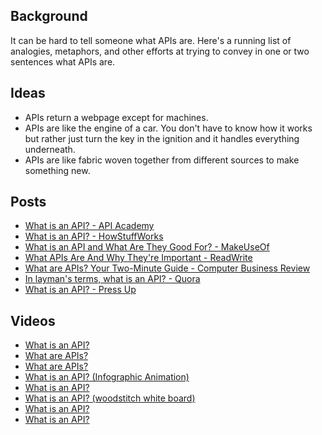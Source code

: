 ## Background

It can be hard to tell someone what APIs are.  Here's a running list of analogies, metaphors, and other efforts at trying to convey in one or two sentences what APIs are.  


## Ideas

* APIs return a webpage except for machines.  
* APIs are like the engine of a car.  You don't have to know how it works but rather just turn the key in the ignition and it handles everything underneath.  
* APIs are like fabric woven together from different sources to make something new.  


## Posts 
* [What is an API? - API Academy](http://www.apiacademy.co/lessons/api-strategy/what-api)
* [What is an API? - HowStuffWorks](http://money.howstuffworks.com/business-communications/how-to-leverage-an-api-for-conferencing1.htm)
* [What is an API and What Are They Good For? - MakeUseOf](http://www.makeuseof.com/tag/api-good-technology-explained/)
* [What APIs Are And Why They're Important - ReadWrite](http://readwrite.com/2013/09/19/api-defined#awesm=~oBO6NuYrE6EjHo)
* [What are APIs?  Your Two-Minute Guide - Computer Business Review](http://www.cbronline.com/news/tech/software/middleware/your-two-minute-guide-to-apis-4181504)
* [In layman's terms, what is an API? - Quora](http://www.quora.com/APIs/In-laymans-terms-what-is-an-API-1)
* [What is an API? - Press Up](http://pressupinc.com/blog/2014/02/what-is-an-api/)

## Videos 
* [What is an API?](https://www.youtube.com/watch?v=UcHhwsTIK_o)
* [What are APIs?](https://www.youtube.com/watch?v=4JjN54aaF74)
* [What are APIs?](https://www.youtube.com/watch?v=PDA9lXPcOfc)
* [What is an API? (Infographic Animation)](https://www.youtube.com/watch?v=y3fWJ5aVPBg)
* [What is an API?](https://www.youtube.com/watch?v=QSUnBPv4iQ0)
* [What is an API? (woodstitch white board)](https://www.youtube.com/watch?v=PkBtOaQ4byw)
* [What is an API?](https://www.youtube.com/watch?v=iGkTCObcOqM)
* [What is an API?](https://www.youtube.com/watch?v=USp-hLfDukU)



